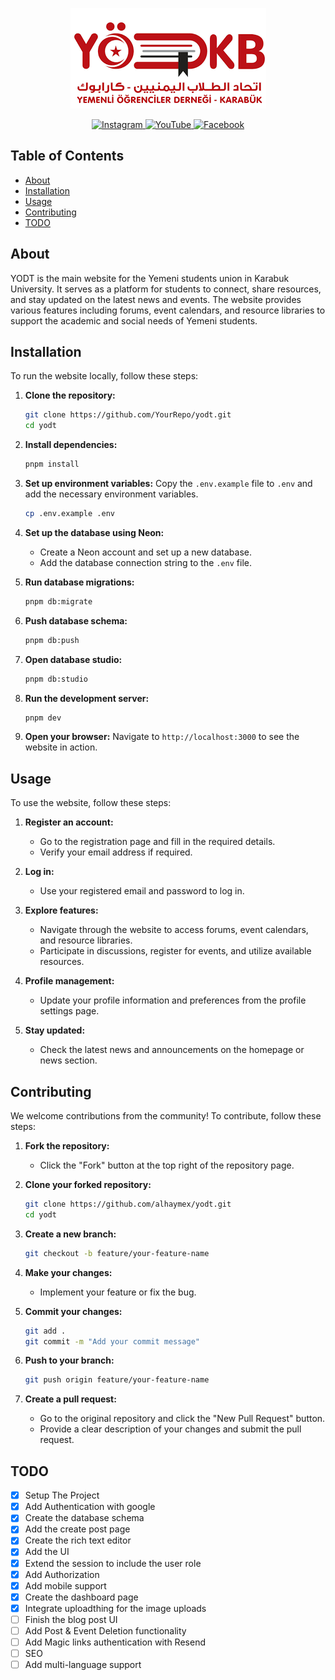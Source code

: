 <p align="center">
  <img src="public/images/logo-bg.png" alt="Logo">
</p>

<p align="center">
  <a href="https://www.instagram.com/yod_karabuk">
    <img src="https://img.shields.io/badge/Instagram-@yod_karabuk-E4405F" alt="Instagram">
  </a>
  <a href="https://youtube.com/channel/UCX1UbXi4sUWGD9axGqgPHGA">
    <img src="https://img.shields.io/badge/YouTube-YÖDK-FF0000" alt="YouTube">
  </a>
  <a href="https://www.facebook.com/Y.O.B.KARABUK">
    <img src="https://img.shields.io/badge/Facebook-Y.O.B.KARABUK-1877F2" alt="Facebook">
  </a>
</p>

## Table of Contents

- [About](#about)
- [Installation](#installation)
- [Usage](#usage)
- [Contributing](#contributing)
- [TODO](#todo)

## About

YODT is the main website for the Yemeni students union in Karabuk University. It serves as a platform for students to connect, share resources, and stay updated on the latest news and events. The website provides various features including forums, event calendars, and resource libraries to support the academic and social needs of Yemeni students.

## Installation

To run the website locally, follow these steps:

1. **Clone the repository:**

   ```bash
   git clone https://github.com/YourRepo/yodt.git
   cd yodt
   ```

2. **Install dependencies:**

   ```bash
   pnpm install
   ```

3. **Set up environment variables:**
   Copy the `.env.example` file to `.env` and add the necessary environment variables.

   ```bash
   cp .env.example .env
   ```

4. **Set up the database using Neon:**

   - Create a Neon account and set up a new database.
   - Add the database connection string to the `.env` file.

5. **Run database migrations:**

   ```bash
   pnpm db:migrate
   ```

6. **Push database schema:**

   ```bash
   pnpm db:push
   ```

7. **Open database studio:**

   ```bash
   pnpm db:studio
   ```

8. **Run the development server:**

   ```bash
   pnpm dev
   ```

9. **Open your browser:**
   Navigate to `http://localhost:3000` to see the website in action.

## Usage

To use the website, follow these steps:

1. **Register an account:**

   - Go to the registration page and fill in the required details.
   - Verify your email address if required.

2. **Log in:**

   - Use your registered email and password to log in.

3. **Explore features:**

   - Navigate through the website to access forums, event calendars, and resource libraries.
   - Participate in discussions, register for events, and utilize available resources.

4. **Profile management:**

   - Update your profile information and preferences from the profile settings page.

5. **Stay updated:**
   - Check the latest news and announcements on the homepage or news section.

## Contributing

We welcome contributions from the community! To contribute, follow these steps:

1. **Fork the repository:**

   - Click the "Fork" button at the top right of the repository page.

2. **Clone your forked repository:**

   ```bash
   git clone https://github.com/alhaymex/yodt.git
   cd yodt
   ```

3. **Create a new branch:**

   ```bash
   git checkout -b feature/your-feature-name
   ```

4. **Make your changes:**

   - Implement your feature or fix the bug.

5. **Commit your changes:**

   ```bash
   git add .
   git commit -m "Add your commit message"
   ```

6. **Push to your branch:**

   ```bash
   git push origin feature/your-feature-name
   ```

7. **Create a pull request:**
   - Go to the original repository and click the "New Pull Request" button.
   - Provide a clear description of your changes and submit the pull request.

## TODO

- [x] Setup The Project
- [x] Add Authentication with google
- [x] Create the database schema
- [x] Add the create post page
- [x] Create the rich text editor
- [x] Add the UI
- [x] Extend the session to include the user role
- [x] Add Authorization
- [x] Add mobile support
- [x] Create the dashboard page
- [x] Integrate uploadthing for the image uploads
- [ ] Finish the blog post UI
- [ ] Add Post & Event Deletion functionality
- [ ] Add Magic links authentication with Resend
- [ ] SEO
- [ ] Add multi-language support
